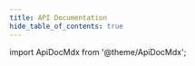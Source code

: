 ```yaml
---
title: API Documentation
hide_table_of_contents: true
---
```


import ApiDocMdx from '@theme/ApiDocMdx';

<ApiDocMdx id="using-single-yaml" />
